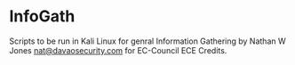 # InfoGath
Scripts to be run in Kali Linux for genral Information Gathering by Nathan W Jones nat@davaosecurity.com for EC-Council ECE Credits.
